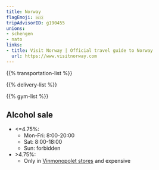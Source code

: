 ```yaml
---
title: Norway
flagEmoji: 🇳🇴
tripAdvisorID: g190455
unions:
- schengen
- nato
links:
- title: Visit Norway | Official travel guide to Norway
  url: https://www.visitnorway.com
---
```


{{% transportation-list %}}

{{% delivery-list %}}

{{% gym-list %}}

## Alcohol sale
- <=4.75%:
    - Mon-Fri: 8:00-20:00 
    - Sat: 8:00-18:00 
    - Sun: forbidden
- \>4.75%: 
    - Only in [Vinmonopolet stores](https://en.m.wikipedia.org/wiki/Vinmonopolet) and expensive

